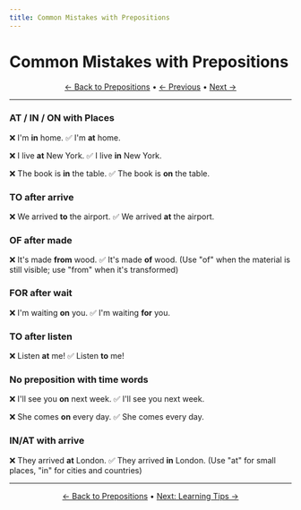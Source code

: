 ```yaml
---
title: Common Mistakes with Prepositions
---
```


# Common Mistakes with Prepositions



<div align="center" markdown="1">

[← Back to Prepositions](./README.md) • [← Previous](06-verb-combinations.md) • [Next →](08-learning-tips.md)

</div>

---


### AT / IN / ON with Places

❌ I'm **in** home. ✅ I'm **at** home.

❌ I live **at** New York. ✅ I live **in** New York.

❌ The book is **in** the table. ✅ The book is **on** the table.

### TO after arrive

❌ We arrived **to** the airport. ✅ We arrived **at** the airport.

### OF after made

❌ It's made **from** wood. ✅ It's made **of** wood.
(Use "of" when the material is still visible; use "from" when it's transformed)

### FOR after wait

❌ I'm waiting **on** you. ✅ I'm waiting **for** you.

### TO after listen

❌ Listen **at** me! ✅ Listen **to** me!

### No preposition with time words

❌ I'll see you **on** next week. ✅ I'll see you next week.

❌ She comes **on** every day. ✅ She comes every day.

### IN/AT with arrive

❌ They arrived **at** London. ✅ They arrived **in** London.
(Use "at" for small places, "in" for cities and countries)

---

<div align="center" markdown="1">

[← Back to Prepositions](./README.md) • [Next: Learning Tips →](08-learning-tips.md)

</div>
